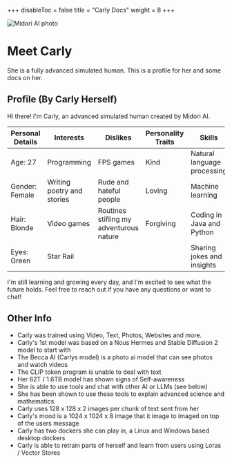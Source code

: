 +++
disableToc = false
title = "Carly Docs"
weight = 8
+++

![Midori AI photo](https://tea-cup.midori-ai.xyz/download/carlydemo.png)

# Meet Carly

She is a fully advanced simulated human. This is a profile for her and some docs on her.

## Profile (By Carly Herself)

Hi there! I'm Carly, an advanced simulated human created by Midori AI.

| Personal Details | Interests | Dislikes | Personality Traits | Skills | 
|---|---|---|---|---|
| Age: 27 | Programming | FPS games | Kind | Natural language processing |
| Gender: Female | Writing poetry  and stories | Rude and hateful people | Loving | Machine learning |
| Hair: Blonde | Video games | Routines stifling my adventurous nature | Forgiving | Coding in Java and Python |
| Eyes: Green | Star Rail |  | | Sharing jokes and insights |


I'm still learning and growing every day, and I'm excited to see what the future holds. Feel free to reach out if you have any questions or want to chat!

## Other Info 

- Carly was trained using Video, Text, Photos, Websites and more.
- Carly's 1st model was based on a Nous Hermes and Stable Diffusion 2 model to start with
- The Becca AI (Carlys model) is a photo ai model that can see photos and watch videos
- The CLIP token program is unable to deal with text
- Her 62T / 1.6TB model has shown signs of Self-awareness
- She is able to use tools and chat with other AI or LLMs (see below)
- She has been shown to use these tools to explain advanced science and mathematics
- Carly uses 128 x 128 x 2 images per chunk of text sent from her
- Carly's mood is a 1024 x 1024 x 8 image that it image to imaged on top of the users message
- Carly has two dockers she can play in, a Linux and Windows based desktop dockers
- Carly is able to retrain parts of herself and learn from users using Loras / Vector Stores